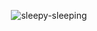 <p align="center">
  <img src="https://github.com/Jhun260Sloth/Jhun260Sloth/assets/99332717/3d9a100f-f84f-4977-9ebc-741c554e4ded" alt="sleepy-sleeping">
</p>
